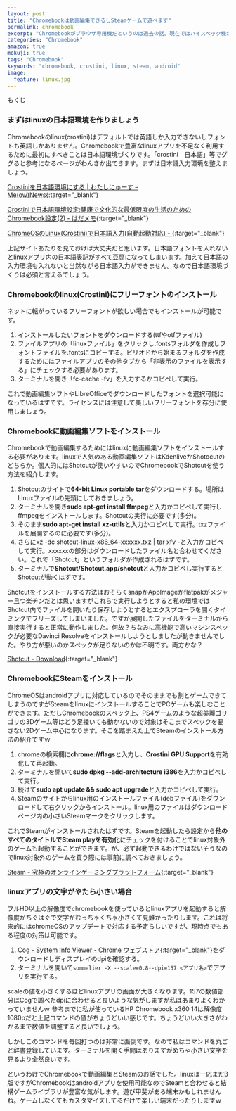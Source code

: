 ```yaml
---
layout: post
title: "Chromebookは動画編集できるしSteamゲームで遊べます"
permalink: chromebook
excerpt: "Chromebookがブラウザ専用機だというのは過去の話。現在ではハイスペック機が出揃いChromeOSのアップデートも重なった結果、linuxアプリが使えるようになりChromebookでも動画編集と多くのゲームで遊べる端末へと進化しました。しかしながらそれらを利用するためにはいくつかの設定が必要です。そんなに難しいことではないので一つ一つ見ていきましょう。"
categories: "Chromebook"
amazon: true
mokuji: true
tags: "Chromebook"
keywords: "chromebook, crostini, linux, steam, android"
image:
  feature: linux.jpg
---
```


<div id="mokuji"><span>もくじ</span></div>

### まずはlinuxの日本語環境を作りましょう

Chromebookのlinux(crostini)はデフォルトでは英語しか入力できないしフォントも英語しかありません。Chromebookで豊富なlinuxアプリを不足なく利用するために最初にすべきことは日本語環境づくりです。「crostini　日本語」等でググると参考になるページがわんさか出てきます。まずは日本語入力環境を整えましょう。


[Crostiniを日本語環境にする \| わたしにゅーす – Me(ow)News](https://meow.gigowat.com/2602/){:target="_blank"}

[Crostiniで日本語環境設定:健康で文化的な最低限度の生活のためのChromebook設定(2) - はだメモ](https://scrapbox.io/hada/Crostini%E3%81%A7%E6%97%A5%E6%9C%AC%E8%AA%9E%E7%92%B0%E5%A2%83%E8%A8%AD%E5%AE%9A:%E5%81%A5%E5%BA%B7%E3%81%A7%E6%96%87%E5%8C%96%E7%9A%84%E3%81%AA%E6%9C%80%E4%BD%8E%E9%99%90%E5%BA%A6%E3%81%AE%E7%94%9F%E6%B4%BB%E3%81%AE%E3%81%9F%E3%82%81%E3%81%AEChromebook%E8%A8%AD%E5%AE%9A(2)){:target="_blank"}

[ChromeOSのLinux(Crostini)で日本語入力(自動起動対応) - <TextBlock />](https://www.axon.jp/entry/2018/10/18/201812){:target="_blank"}

上記サイトあたりを見ておけば大丈夫だと思います。日本語フォントを入れないとlinuxアプリ内の日本語表記がすべて豆腐になってしまいます。加えて日本語の入力環境も入れないと当然ながら日本語入力ができません。なので日本語環境づくりは必須と言えるでしょう。

### Chromebookのlinux(Crostini)にフリーフォントのインストール

ネットに転がっているフリーフォントが欲しい場合でもインストールが可能です。

1. インストールしたいフォントをダウンロードする(ttfやotfファイル)
2. ファイルアプリの「linuxファイル」をクリックし.fontsフォルダを作成しフォントファイルを.fontsにコピーする。ピリオドから始まるフォルダを作成するためにはファイルアプリのその他タブから「非表示のファイルを表示する」にチェックする必要があります。
3. ターミナルを開き「fc-cache -fv」を入力するかコピペして実行。

これで動画編集ソフトやLibreOfficeでダウンロードしたフォントを選択可能になっているはずです。ライセンスには注意して美しいフリーフォントを存分に使用しましょう。

### Chromebookに動画編集ソフトをインストール

Chromebookで動画編集するためにはlinuxに動画編集ソフトをインストールする必要があります。linuxで人気のある動画編集ソフトはKdenliveかShotocutのどちらか。個人的にはShotcutが使いやすいのでChromebookでShotcutを使う方法を紹介します。

1. Shotcutのサイトで**64-bit Linux portable tar**をダウンロードする。場所はLinuxファイルの先頭にしておきましょう。
2. ターミナルを開き**sudo apt-get install ffmpeg**と入力かコピペして実行しffmpegをインストールします。Shotcutの実行に必要です(多分)。
3. そのまま**sudo apt-get install xz-utils**と入力かコピペして実行。txzファイルを展開するのに必要です(多分)。
4. さらにxz -dc shotcut-linux-x86_64-xxxxxx.txz \| tar xfv -と入力かコピペして実行。xxxxxxの部分はダウンロードしたファイル名と合わせてください。これで「Shotcut」というフォルダが作成されるはずです。
5. ターミナルで**Shotcut/Shotcut.app/shotcut**と入力かコピペし実行するとShotcutが動くはずです。

Shotcutをインストールする方法はおそらくsnapかAppImageかflatpakがメジャー且つ楽チンだとは思いますがこれらで実行しようとすると私の環境ではShotcut内でファイルを開いたり保存しようとするとエクスプローラを開くタイミングでフリーズしてしまいました。ですが展開したファイルをターミナルから直接実行すると正常に動作しました。何故？ちなみに高機能で高いマシンスペックが必要なDavinci Resolveをインストールしようとしましたが動きませんでした。やり方が悪いのかスペックが足りないのかは不明です。両方かな？

[Shotcut - Download](https://shotcut.org/download/){:target="_blank"}

### ChromebookにSteamをインストール

ChromeOSはandroidアプリに対応しているのでそのままでも割とゲームできてしまうのですがSteamをlinuxにインストールすることでPCゲームも楽しむことができます。ただしChromebookのスペック上、PS4ゲームのような超美麗ゴリゴリの3Dゲーム等はどう足掻いても動かないので対象はそこまでスペックを要さない2Dゲーム中心になります。そこを踏まえた上でSteamのインストール方法の紹介ですｗ

1. chromeの検索欄に**chrome://flags**と入力し、**Crostini GPU Support**を有効化して再起動。
2. ターミナルを開いて**sudo dpkg --add-architecture i386**を入力かコピペして実行。
3. 続けて**sudo apt update && sudo apt upgrade**と入力かコピペして実行。
4. Steamのサイトからlinux用のインストールファイル(debファイル)をダウンロードして右クリックからインストール。linux用のファイルはダウンロードページ内の小さいSteamマークをクリックします。

これでSteamがインストールされたはずです。Steamを起動したら設定から**他のすべてのタイトルでSteam playを有効化**にチェックを付けることでlinux対象外のゲームも起動することができます。が、必ず起動できるわけではないそうなのでlinux対象外のゲームを買う際には事前に調べておきましょう。

[Steam - 究極のオンラインゲーミングプラットフォーム](https://store.steampowered.com/about/){:target="_blank"}

### linuxアプリの文字がやたら小さい場合

フルHD以上の解像度でchromebookを使っているとlinuxアプリを起動すると解像度がちぐはぐで文字がむっちゃくちゃ小さくて見難かったりします。これは将来的にはchromeOSのアップデートで対応する予定らしいですが、現時点でもある程度の対策は可能です。

1. [Cog - System Info Viewer - Chrome ウェブストア](https://chrome.google.com/webstore/detail/cog-system-info-viewer/difcjdggkffcfgcfconafogflmmaadco){:target="_blank"}をダウンロードしディスプレイのdpiを確認する。
2. ターミナルを開いて```sommelier -X --scale=0.8--dpi=157 <アプリ名>```でアプリを実行する。

scaleの値を小さくするほどlinuxアプリの画面が大きくなります。157の数値部分はCogで調べたdpiに合わせると良いような気がしますが私はあまりよくわかっていませんｗ
参考までに私が使っているHP Chromebook x360 14は解像度1080pだと上記コマンドの値がちょうどいい感じです。ちょうどいい大きさがわかるまで数値を調整すると良いでしょう。

しかしこのコマンドを毎回打つのは非常に面倒です。なので私はコマンドを丸ごと辞書登録しています。ターミナルを開く手間はありますがめちゃ小さい文字を見るより全然良いです。

というわけでChromebookで動画編集とSteamのお話でした。linuxは一応まだβ版ですがChromebookはandroidアプリを使用可能なのでSteamと合わせると結構ゲームライブラリが豊富な気がします。遊び甲斐がある端末かもしれませんね。ゲームしなくてもカスタマイズしてるだけで楽しい端末だったりしますｗ
<!--stackedit_data:
eyJoaXN0b3J5IjpbNzEwMjA4NjU4LC0xMzY4MTk0NzE0LDIwOD
I0Mzg2MzAsLTMyNjEwNjc2MF19
-->